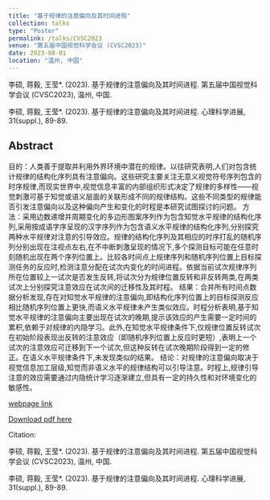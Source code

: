 ```yaml
---
title: "基于规律的注意偏向及其时间进程"
collection: talks
type: "Poster"
permalink: /talks/CVSC2023
venue: "第五届中国视觉科学会议 (CVSC2023)"
date: 2023-08-01
location: "温州, 中国"
---
```


李硕, 蒋毅, 王莹*. (2023). 基于规律的注意偏向及其时间进程. 第五届中国视觉科学会议 (CVSC2023), 温州, 中国.

李硕, 蒋毅, 王莹*. (2023). 基于规律的注意偏向及其时间进程. 心理科学进展, 31(suppl.), 89-89.

## Abstract
目的：人类善于提取并利用外界环境中潜在的规律。以往研究表明,人们对包含统计规律的结构化序列具有注意偏向。这些研究主要关注无意义视觉符号序列包含的时序规律,而现实世界中,视觉信息丰富的内部组织形式决定了规律的多样性——视觉刺激可基于知觉或语义层面的关联形成不同的规律结构。这些不同类型的规律能否引发注意偏向以及这种偏向产生和变化的时程是本研究试图探讨的问题。
方法：采用边数递增并周期变化的多边形图案序列作为包含知觉水平规律的结构化序列,采用按成语字序呈现的汉字序列作为包含语义水平规律的结构化序列,分别探究两种水平规律对注意的引导效应。规律的结构化序列及其相应的时序打乱的随机序列分别出现在注视点左右,在不中断刺激呈现的情况下,多个探测目标可能在任意时刻随机出现在两个序列位置上。比较各时间点上规律序列和随机序列位置上目标探测任务的反应时,检测注意分配在试次内变化的时间进程。依据当前试次规律序列所在位置较上一试次是否发生反转,将试次分为规律位置反转和非反转两类,在两类试次上分别探究注意效应在试次间的迁移性及其时程。
结果：合并所有时间点数据分析发现,存在对知觉水平规律的注意偏向,即结构化序列位置上的目标探测反应相比随机序列位置上更快,而语义水平规律未产生类似效应。时程分析表明,基于知觉水平规律的注意偏向主要出现在试次的晚期,提示该效应的产生需要一定时间的累积,依赖于对规律的内隐学习。此外,在知觉水平规律条件下,仅规律位置反转试次在初始阶段表现出反转的注意效应（即随机序列位置上反应时更短）,表明上一个试次的注意效应可迁移到下一个试次,但这种反转在试次晚期阶段得到一定的修正。在语义水平规律条件下,未发现类似的结果。
结论：对规律的注意偏向取决于视觉信息加工层级,知觉而非语义水平的规律结构可以引导注意。时程上,规律引导注意的效应需要通过内隐统计学习逐渐建立,但具有一定的持久性和对环境变化的敏感性。

[webpage link](https://journal.psych.ac.cn/xlkxjz/CN/Y2023/V31/Isuppl./89)

[Download pdf here](http://Mr-Unknown0.github.io/files/CVSC2023.pdf)

Citation: 

李硕, 蒋毅, 王莹*. (2023). 基于规律的注意偏向及其时间进程. 第五届中国视觉科学会议 (CVSC2023), 温州, 中国.

李硕, 蒋毅, 王莹*. (2023). 基于规律的注意偏向及其时间进程. 心理科学进展, 31(suppl.), 89-89.
